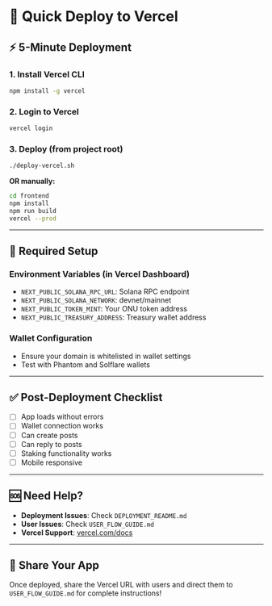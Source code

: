 # 🚀 Quick Deploy to Vercel

## ⚡ 5-Minute Deployment

### 1. Install Vercel CLI
```bash
npm install -g vercel
```

### 2. Login to Vercel
```bash
vercel login
```

### 3. Deploy (from project root)
```bash
./deploy-vercel.sh
```

**OR manually:**
```bash
cd frontend
npm install
npm run build
vercel --prod
```

---

## 🔧 Required Setup

### Environment Variables (in Vercel Dashboard)
- `NEXT_PUBLIC_SOLANA_RPC_URL`: Solana RPC endpoint
- `NEXT_PUBLIC_SOLANA_NETWORK`: devnet/mainnet
- `NEXT_PUBLIC_TOKEN_MINT`: Your ONU token address
- `NEXT_PUBLIC_TREASURY_ADDRESS`: Treasury wallet address

### Wallet Configuration
- Ensure your domain is whitelisted in wallet settings
- Test with Phantom and Solflare wallets

---

## ✅ Post-Deployment Checklist

- [ ] App loads without errors
- [ ] Wallet connection works
- [ ] Can create posts
- [ ] Can reply to posts
- [ ] Staking functionality works
- [ ] Mobile responsive

---

## 🆘 Need Help?

- **Deployment Issues**: Check `DEPLOYMENT_README.md`
- **User Issues**: Check `USER_FLOW_GUIDE.md`
- **Vercel Support**: [vercel.com/docs](https://vercel.com/docs)

---

## 📱 Share Your App

Once deployed, share the Vercel URL with users and direct them to `USER_FLOW_GUIDE.md` for complete instructions!
